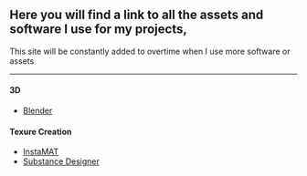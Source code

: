 ## Here you will find a link to all the assets and software I use for my projects,   
This site will be constantly added to overtime when I use more software or assets

---

#### 3D
- [Blender](https://www.blender.org/)
#### Texure Creation
- [InstaMAT](https://instamaterial.com/)
- [Substance Designer](https://www.adobe.com/au/products/substance3d/apps/designer.html)
